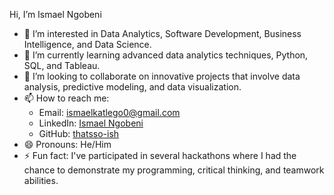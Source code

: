 Hi, I’m Ismael Ngobeni
- 👀 I’m interested in Data Analytics, Software Development, Business Intelligence, and Data Science.
- 🌱 I’m currently learning advanced data analytics techniques, Python, SQL, and Tableau.
- 💞️ I’m looking to collaborate on innovative projects that involve data analysis, predictive modeling, and data visualization.
- 📫 How to reach me: 
  - Email: ismaelkatlego0@gmail.com
  - LinkedIn: [Ismael Ngobeni](https://www.linkedin.com/in/ismael-ngobeni-636a2a251)
  - GitHub: [thatsso-ish](https://github.com/thatsso-ish)
- 😄 Pronouns: He/Him
- ⚡ Fun fact: I've participated in several hackathons where I had the chance to demonstrate my programming, critical thinking, and teamwork abilities.

<!---
thatsso-ish/thatsso-ish is a ✨ special ✨ repository because its `README.md` (this file) appears on your GitHub profile.
You can click the Preview link to take a look at your changes.
--->
